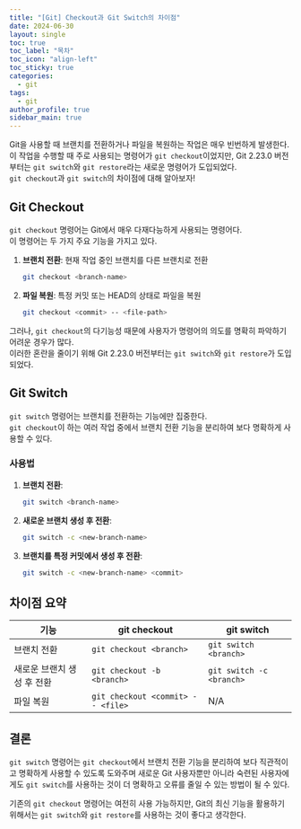 ```yaml
---
title: "[Git] Checkout과 Git Switch의 차이점"
date: 2024-06-30
layout: single
toc: true
toc_label: "목차"
toc_icon: "align-left"
toc_sticky: true
categories:
  - git
tags:
  - git
author_profile: true
sidebar_main: true
---
```


Git을 사용할 때 브랜치를 전환하거나 파일을 복원하는 작업은 매우 빈번하게 발생한다.<br/>
이 작업을 수행할 때 주로 사용되는 명령어가 `git checkout`이었지만, Git 2.23.0 버전부터는 `git switch`와 `git restore`라는 새로운 명령어가 도입되었다. <br/>
`git checkout`과 `git switch`의 차이점에 대해 알아보자!

## Git Checkout

`git checkout` 명령어는 Git에서 매우 다재다능하게 사용되는 명령어다.<br/>
이 명령어는 두 가지 주요 기능을 가지고 있다.

1. **브랜치 전환**: 현재 작업 중인 브랜치를 다른 브랜치로 전환<br/>

    ```sh
    git checkout <branch-name>
    ```

2. **파일 복원**: 특정 커밋 또는 HEAD의 상태로 파일을 복원<br/>

    ```sh
    git checkout <commit> -- <file-path>
    ```

그러나, `git checkout`의 다기능성 때문에 사용자가 명령어의 의도를 명확히 파악하기 어려운 경우가 많다.<br/>
이러한 혼란을 줄이기 위해 Git 2.23.0 버전부터는 `git switch`와 `git restore`가 도입되었다.

## Git Switch

`git switch` 명령어는 브랜치를 전환하는 기능에만 집중한다.<br/>
`git checkout`이 하는 여러 작업 중에서 브랜치 전환 기능을 분리하여 보다 명확하게 사용할 수 있다.

### 사용법

1. **브랜치 전환**:<br/>

    ```sh
    git switch <branch-name>
    ```

2. **새로운 브랜치 생성 후 전환**:<br/>

    ```sh
    git switch -c <new-branch-name>
    ```

3. **브랜치를 특정 커밋에서 생성 후 전환**:<br/>

    ```sh
    git switch -c <new-branch-name> <commit>
    ```

## 차이점 요약

| 기능                        | git checkout                 | git switch                    |
|-----------------------------|------------------------------|-------------------------------|
| 브랜치 전환                 | `git checkout <branch>`      | `git switch <branch>`         |
| 새로운 브랜치 생성 후 전환  | `git checkout -b <branch>`   | `git switch -c <branch>`      |
| 파일 복원                   | `git checkout <commit> -- <file>` | N/A                           |

## 결론

`git switch` 명령어는 `git checkout`에서 브랜치 전환 기능을 분리하여 보다 직관적이고 명확하게 사용할 수 있도록 도와주며 새로운 Git 사용자뿐만 아니라 숙련된 사용자에게도 `git switch`를 사용하는 것이 더 명확하고 오류를 줄일 수 있는 방법이 될 수 있다.

기존의 `git checkout` 명령어는 여전히 사용 가능하지만, Git의 최신 기능을 활용하기 위해서는 `git switch`와 `git restore`를 사용하는 것이 좋다고 생각한다.



